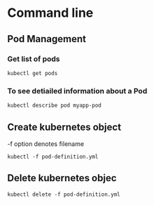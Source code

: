 # Command line

## Pod Management

### Get list of pods

`kubectl get pods`

### To see detiailed information about a Pod

`kubectl describe pod myapp-pod`

## Create kubernetes object

-f option denotes filename

`kubectl -f pod-definition.yml`

## Delete kubernetes objec

`kubectl delete -f pod-definition.yml`
